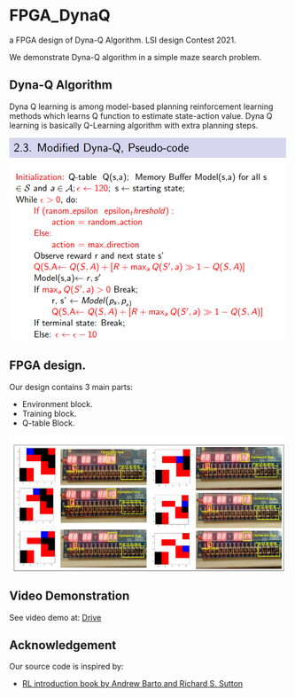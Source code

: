 # FPGA_DynaQ
a FPGA design of Dyna-Q Algorithm. LSI design Contest 2021.

We demonstrate Dyna-Q algorithm in a simple maze search problem.

## Dyna-Q Algorithm

Dyna Q learning is among model-based planning reinforcement learning
methods which learns Q function to estimate state-action value. Dyna Q learning is basically
Q-Learning algorithm with extra planning steps.

<img src="report/dynaq.png" align="middle" width="500"/>

## FPGA design.
Our design contains 3 main parts:
- Environment block.
- Training block.
- Q-table Block.


<img src="report/example.png" align="middle" width="500"/>

## Video Demonstration
See video demo at: [Drive](https://drive.google.com/file/d/1g09FqitMydQldYfyPaarD5OEChjlGh0d/view?usp=sharing)

## Acknowledgement
Our source code is inspired by:
- [RL introduction book by Andrew Barto and Richard S. Sutton](http://incompleteideas.net/book/ebook/node96.html)

